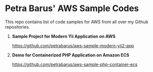 # Petra Barus' AWS Sample Codes

This repo contains list of code samples for AWS from all over my Github repositories.

1. **Sample Project for Modern Yii Application on AWS**

   https://github.com/petrabarus/aws-sample-modern-yii2-app
2. **Demo for Containerized PHP Application on Amazon ECS**

   https://github.com/petrabarus/aws-sample-php-container-ecs
